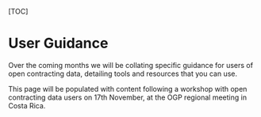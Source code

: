 [TOC]

# User Guidance

<span class="lead">Over the coming months we will be collating specific guidance for users of open contracting data, detailing tools and resources that you can use.</span>

This page will be populated with content following a workshop with open contracting data users on 17th November, at the OGP regional meeting in Costa Rica. 
